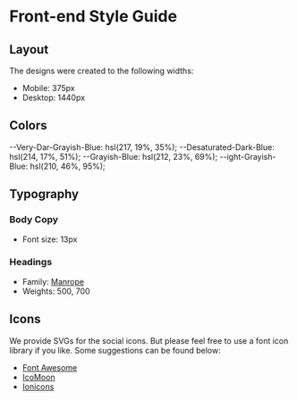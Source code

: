 # Front-end Style Guide

## Layout

The designs were created to the following widths:

- Mobile: 375px
- Desktop: 1440px

## Colors

--Very-Dar-Grayish-Blue: hsl(217, 19%, 35%);
--Desaturated-Dark-Blue: hsl(214, 17%, 51%);
--Grayish-Blue: hsl(212, 23%, 69%);
--ight-Grayish-Blue: hsl(210, 46%, 95%);

## Typography

### Body Copy

- Font size: 13px

### Headings

- Family: [Manrope](https://fonts.google.com/specimen/Manrope)
- Weights: 500, 700

## Icons

We provide SVGs for the social icons. But please feel free to use a font icon library if you like. Some suggestions can be found below:

- [Font Awesome](https://fontawesome.com)
- [IcoMoon](https://icomoon.io)
- [Ionicons](https://ionicons.com)